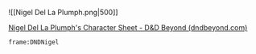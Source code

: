 ![[Nigel Del La Plumph.png|500]]

[Nigel Del La Plumph's Character Sheet - D&D Beyond (dndbeyond.com)](https://www.dndbeyond.com/characters/117567676)

```custom-frames
frame:DNDNigel
```